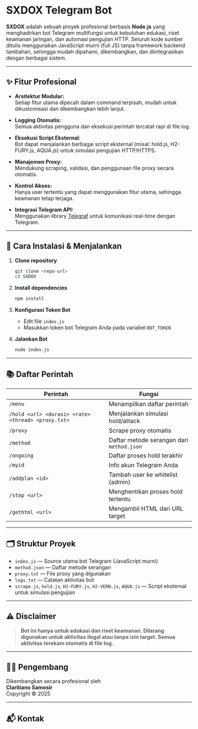 # SXDOX Telegram Bot

**SXDOX** adalah sebuah proyek profesional berbasis **Node.js** yang menghadirkan bot Telegram multifungsi untuk kebutuhan edukasi, riset keamanan jaringan, dan automasi pengujian HTTP. Seluruh kode sumber ditulis menggunakan JavaScript murni (full JS) tanpa framework backend tambahan, sehingga mudah dipahami, dikembangkan, dan diintegrasikan dengan berbagai sistem.

---

## ✨ Fitur Profesional

- **Arsitektur Modular:**  
  Setiap fitur utama dipecah dalam command terpisah, mudah untuk dikustomisasi dan dikembangkan lebih lanjut.

- **Logging Otomatis:**  
  Semua aktivitas pengguna dan eksekusi perintah tercatat rapi di file log.

- **Eksekusi Script Eksternal:**  
  Bot dapat menjalankan berbagai script eksternal (misal: hold.js, H2-FURY.js, AQUA.js) untuk simulasi pengujian HTTP/HTTPS.

- **Manajemen Proxy:**  
  Mendukung scraping, validasi, dan penggunaan file proxy secara otomatis.

- **Kontrol Akses:**  
  Hanya user tertentu yang dapat menggunakan fitur utama, sehingga keamanan tetap terjaga.

- **Integrasi Telegram API:**  
  Menggunakan library [Telegraf](https://telegraf.js.org/) untuk komunikasi real-time dengan Telegram.

---

## 🚀 Cara Instalasi & Menjalankan

1. **Clone repository**
   ```bash
   git clone <repo-url>
   cd SXDOX
   ```

2. **Install dependencies**
   ```bash
   npm install
   ```

3. **Konfigurasi Token Bot**
   - Edit file `index.js`
   - Masukkan token bot Telegram Anda pada variabel `BOT_TOKEN`

4. **Jalankan Bot**
   ```bash
   node index.js
   ```

---

## 📚 Daftar Perintah

| Perintah | Fungsi |
|----------|--------|
| `/menu` | Menampilkan daftar perintah |
| `/hold <url> <durasi> <rate> <thread> <proxy.txt>` | Menjalankan simulasi hold/attack |
| `/proxy` | Scrape proxy otomatis |
| `/method` | Daftar metode serangan dari `method.json` |
| `/ongoing` | Daftar proses hold terakhir |
| `/myid` | Info akun Telegram Anda |
| `/addplan <id>` | Tambah user ke whitelist (admin) |
| `/stop <url>` | Menghentikan proses hold tertentu |
| `/gethtml <url>` | Mengambil HTML dari URL target |

---

## 🗂️ Struktur Proyek

- `index.js` — Source utama bot Telegram (JavaScript murni)
- `method.json` — Daftar metode serangan
- `proxy.txt` — File proxy yang digunakan
- `logs.txt` — Catatan aktivitas bot
- `scrape.js`, `hold.js`, `H2-FURY.js`, `H2-VERN.js`, `AQUA.js` — Script eksternal untuk simulasi pengujian

---

## ⚠️ Disclaimer

> **Bot ini hanya untuk edukasi dan riset keamanan. Dilarang digunakan untuk aktivitas ilegal atau tanpa izin target. Semua aktivitas terekam otomatis di file log.**

---

## 👨‍💻 Pengembang

Dikembangkan secara profesional oleh  
**Claritiano Samosir**  
Copyright © 2025

---

## 📬 Kontak
